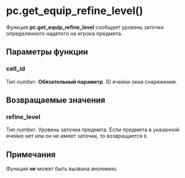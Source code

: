 # pc.get_equip_refine_level()
Функция **pc.get_equip_refine_level** сообщает уровень заточки определенного надетого на игрока предмета.

## Параметры функции
### cell_id
Тип *number*. **Обязательный параметр**. ID ячейки окна снаряжения.

## Возвращаемые значения
### refine_level
Тип *number*. Уровень заточки предмета. Если предмета в указанной ячейке нет или он не имеет заточки, то возвращается `0`.

## Примечания
Функция **не** может быть вызвана анонимно.